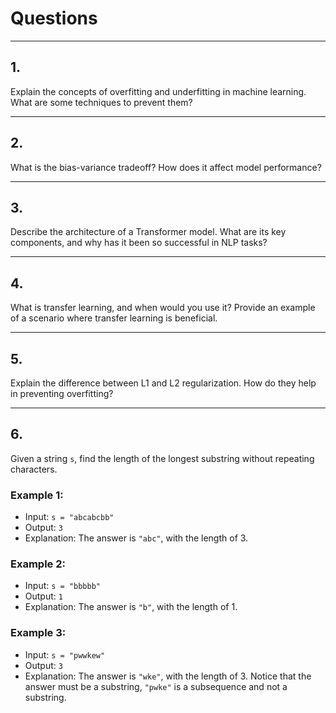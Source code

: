 # Questions

---

## 1. 

Explain the concepts of overfitting and underfitting in machine learning. What are some techniques to prevent them?

---

## 2. 

What is the bias-variance tradeoff? How does it affect model performance?

---

## 3. 

Describe the architecture of a Transformer model. What are its key components, and why has it been so successful in NLP tasks?

---

## 4. 

What is transfer learning, and when would you use it? Provide an example of a scenario where transfer learning is beneficial.

---

## 5. 

Explain the difference between L1 and L2 regularization. How do they help in preventing overfitting?

---

## 6. 

Given a string `s`, find the length of the longest substring without repeating characters.

### Example 1:
- Input: `s = "abcabcbb"`
- Output: `3`
- Explanation: The answer is `"abc"`, with the length of 3.

### Example 2:
- Input: `s = "bbbbb"`
- Output: `1`
- Explanation: The answer is `"b"`, with the length of 1.

### Example 3:
- Input: `s = "pwwkew"`
- Output: `3`
- Explanation: The answer is `"wke"`, with the length of 3. Notice that the answer must be a substring, `"pwke"` is a subsequence and not a substring.
